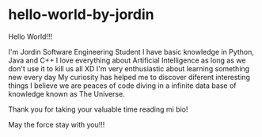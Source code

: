 # hello-world-by-jordin

Hello World!!! 

I'm Jordin
Software Engineering Student
I have basic knowledge in Python, Java and C++
I love everything about Artificial Intelligence as long as we don't use it to kill us all XD
I'm very enthusiastic about learning something new every day
My curiosity has helped me to discover diferent interesting things
I believe we are peaces of code diving in a infinite data base of knowledge known as The Universe.

Thank you for taking your valuable time reading mi bio!

May the force stay with you!!!
